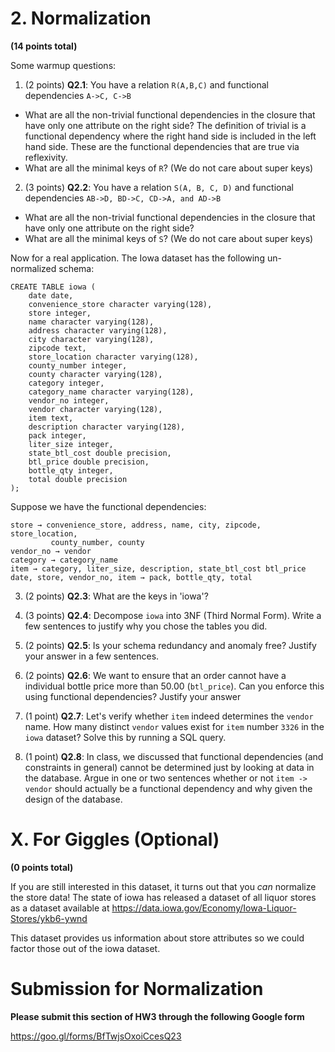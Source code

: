 # 2. Normalization

**(14 points total)** 


Some warmup questions:

1. (2 points) **Q2.1**: You have a relation `R(A,B,C)` and functional dependencies 
  `A->C, C->B`

  * What are all the non-trivial functional dependencies in the closure
    that have  only one attribute on the right side? The definition of trivial is a functional dependency where the right hand side is included in the left hand side. These are the functional dependencies that are true via reflexivity.
  * What are all the minimal keys of `R`? (We do not care about super keys)

2. (3 points) **Q2.2**: You have a relation `S(A, B, C, D)` and functional dependencies 
  `AB->D, BD->C, CD->A, and AD->B`

  * What are all the non-trivial functional dependencies in the closure
    that have  only one attribute on the right side?
  * What are all the minimal keys of `S`? (We do not care about super keys)

Now for a real application. 
The Iowa dataset has the following un-normalized schema:

    CREATE TABLE iowa (
        date date,
        convenience_store character varying(128),
        store integer,
        name character varying(128),
        address character varying(128),
        city character varying(128),
        zipcode text,
        store_location character varying(128),
        county_number integer,
        county character varying(128),
        category integer,
        category_name character varying(128),
        vendor_no integer,
        vendor character varying(128),
        item text,
        description character varying(128),
        pack integer,
        liter_size integer,
        state_btl_cost double precision,
        btl_price double precision,
        bottle_qty integer,
        total double precision
    );

Suppose we have the functional dependencies:

    store → convenience_store, address, name, city, zipcode, store_location,
             county_number, county
    vendor_no → vendor
    category → category_name
    item → category, liter_size, description, state_btl_cost btl_price
    date, store, vendor_no, item → pack, bottle_qty, total


3. (2 points) **Q2.3**: What are the keys in 'iowa'?

4. (3 points) **Q2.4**: Decompose `iowa` into 3NF (Third Normal Form).  Write a few sentences to justify why you chose the tables you did.  

5. (2 points) **Q2.5**: Is your schema redundancy and anomaly free?  Justify your answer in
a few sentences.

6. (2 points) **Q2.6**: We want to ensure that an order cannot have a individual bottle price more than
50.00 (`btl_price`).  Can you enforce this using functional dependencies?  Justify your answer

7. (1 point) **Q2.7**: Let's verify whether `item` indeed determines the `vendor` name. How many distinct `vendor` values exist for `item` number `3326` in the `iowa` dataset?  Solve this by running a SQL query.

8. (1 point) **Q2.8**: In class, we discussed that functional dependencies (and constraints in general) cannot be determined just by looking at data in the database. Argue in one or two sentences whether or not `item -> vendor` should actually be a functional dependency and why given the design of the database.  

# X.  For Giggles (Optional)

**(0 points total)**

If you are still interested in this dataset, it turns out that you _can_ normalize the store data!
The state of iowa has released a dataset of all liquor stores as a dataset available at
https://data.iowa.gov/Economy/Iowa-Liquor-Stores/ykb6-ywnd

This dataset provides us information about store attributes so we could factor those out of the iowa dataset.


# Submission for Normalization

**Please submit this section of HW3 through the following Google form**

https://goo.gl/forms/BfTwjsOxoiCcesQ23
